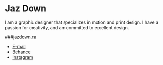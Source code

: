 # Jaz Down

I am a graphic designer that specializes in motion and print design. I have a passion for creativity, and am committed to excellent design.

###[jazdown.ca](https://jazdown.ca)

- [E-mail](mailto:heyjaz@jazdown.ca)
- [Behance](https://www.behance.net/jazdown)
- [Instagram](https://instagram.com/jaz.down/)